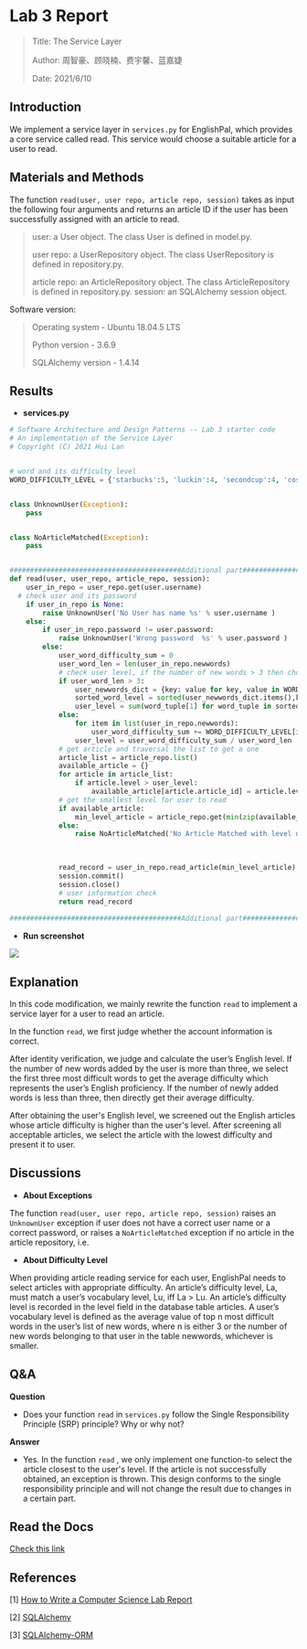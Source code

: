 Lab 3 Report
======================================

> Title: The Service Layer
>
> Author: 周智豪、顾晓楠、费宇馨、蓝嘉婕
>
> Date: 2021/6/10

## Introduction

We implement a service layer in `services.py` for EnglishPal, which provides a core service called read. This service would choose a suitable article for a user to read.

## Materials and Methods

 The function `read(user, user repo, article repo, session)` takes as input the following four arguments and returns an article ID if the user has been successfully assigned with an article to read.

> user: a User object. The class User is defined in model.py.
>
> user repo: a UserRepository object. The class UserRepository is defined in repository.py.
>
> article repo: an ArticleRepository object. The class ArticleRepository is defined in repository.py.  session: an SQLAlchemy session object.



Software version:

> Operating system - Ubuntu 18.04.5 LTS
>
> Python version - 3.6.9 
>
> SQLAlchemy version - 1.4.14

## Results

- **services.py**

```python
# Software Architecture and Design Patterns -- Lab 3 starter code
# An implementation of the Service Layer
# Copyright (C) 2021 Hui Lan


# word and its difficulty level
WORD_DIFFICULTY_LEVEL = {'starbucks':5, 'luckin':4, 'secondcup':4, 'costa':3, 'timhortons':3, 'frappuccino':6}


class UnknownUser(Exception):
    pass


class NoArticleMatched(Exception):
    pass


##########################################Additional part###############################################
def read(user, user_repo, article_repo, session):
	user_in_repo = user_repo.get(user.username)
  # check user and its password
	if user_in_repo is None:
		raise UnknownUser('No User has name %s' % user.username )
	else:
		if user_in_repo.password != user.password:
			raise UnknownUser('Wrong password  %s' % user.password )
		else:
			user_word_difficulty_sum = 0
			user_word_len = len(user_in_repo.newwords)
			# check user level, if the number of new words > 3 then choose top 3 most difficulty words
			if user_word_len > 3:
				user_newwords_dict = {key: value for key, value in WORD_DIFFICULTY_LEVEL.items() if key in user_in_repo.newwords}
				sorted_word_level = sorted(user_newwords_dict.items(),key=lambda item:item[1],reverse=True)[:3]
				user_level = sum(word_tuple[1] for word_tuple in sorted_word_level) / 3
			else:
				for item in list(user_in_repo.newwords):
					user_word_difficulty_sum += WORD_DIFFICULTY_LEVEL[item.word]
				user_level = user_word_difficulty_sum / user_word_len
			# get article and traversal the list to get a one
			article_list = article_repo.list()
			available_article = {}
			for article in article_list:
				if article.level > user_level:
					available_article[article.article_id] = article.level
			# get the smallest level for user to read
			if available_article:
				min_level_article = article_repo.get(min(zip(available_article.values(), available_article.keys()))[1])
			else:
				raise NoArticleMatched('No Article Matched with level of %d' % user_level )

			
			
			read_record = user_in_repo.read_article(min_level_article)
			session.commit()
			session.close()
			# user information check
			return read_record
        
##########################################Additional part###############################################
```



- **Run screenshot**

![](https://ftp.bmp.ovh/imgs/2021/06/eefb64448fd84b3a.png)

## Explanation

In this code modification, we mainly rewrite the function `read` to implement a service layer for a user to read an article.

In the function `read`, we first judge whether the account information is correct. 

After identity verification, we judge and calculate the user’s English level. If the number of new words added by the user is more than three, we select the first three most difficult words to get the average difficulty which represents the user’s English proficiency. If the number of newly added words is less than three, then directly get their average difficulty. 

After obtaining the user's English level, we screened out the English articles whose article difficulty is higher than the user's level. After screening all acceptable articles, we select the article with the lowest difficulty and present it to user.

## Discussions

- **About Exceptions**

The function `read(user, user repo, article repo, session)` raises an `UnknownUser` exception if user does not have a correct user name or a correct password, or raises a `NoArticleMatched` exception if no article in the article repository, i.e. 

- **About Difficulty Level**

When providing article reading service for each user, EnglishPal needs to select articles with appropriate difficulty.
An article’s difficulty level, La, must match a user’s vocabulary level, Lu, iff La > Lu.
An article’s difficulty level is recorded in the level field in the database table articles. A user’s vocabulary level is defined as the average value of top n most difficult words in the user’s list of new words, where n is either 3 or the number of new words belonging to that user in the table newwords, whichever is smaller.

## Q&A

**Question**

- Does your function `read` in `services.py` follow the Single Responsibility Principle (SRP) principle? Why or why not?

**Answer**

- Yes. In the function `read` , we only implement one function-to select the article closest to the user's level. If the article is not successfully obtained, an exception is thrown. This design conforms to the single responsibility principle and will not change the result due to changes in a certain part.

## Read the Docs

[Check this link](https://lab1-report.readthedocs.io/en/latest/Lab_3_Report.html)

## References

[1] [How to Write a Computer Science Lab Report](https://thehackpost.com/a-brief-guide-how-to-write-a-computer-science-lab-report.html)

[2] [SQLAlchemy](https://pypi.org/project/SQLAlchemy/)

[3] [SQLAlchemy-ORM](https://pypi.org/project/sqlalchemy-orm/)